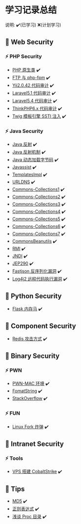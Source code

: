 # 学习记录总结

说明: ✔️(已学习) ❌(计划学习)

## 🌱 Web Security

### ⚡ PHP Security
 - [PHP 原生类](https://github.com/H3rmesk1t/Learning_summary/blob/main/WebSec/PHP%E5%8E%9F%E7%94%9F%E7%B1%BB.md) ✔️
 - [FTP 与 php-fpm](https://github.com/H3rmesk1t/Learning_summary/blob/main/WebSec/FTP%E4%B8%8Ephp-fpm.md) ✔️
 - [Yii2.0.42 代码审计](https://github.com/H3rmesk1t/Learning_summary/blob/main/WebSec/Yii2.0.42%20%E4%BB%A3%E7%A0%81%E5%AE%A1%E8%AE%A1.md) ✔️
 - [Laravel5.1 代码审计](https://github.com/H3rmesk1t/Learning_summary/blob/main/WebSec/Laravel5.1%20%E4%BB%A3%E7%A0%81%E5%AE%A1%E8%AE%A1.md) ✔️
 - [Laravel5.4 代码审计](https://github.com/H3rmesk1t/Learning_summary/blob/main/WebSec/Laravel5.4%20%E5%8F%8D%E5%BA%8F%E5%88%97%E5%8C%96%E4%BB%A3%E7%A0%81%E5%AE%A1%E8%AE%A1.md) ✔️
 - [ThinkPHP6.x 代码审计](https://github.com/H3rmesk1t/Learning_summary/blob/main/WebSec/ThinkPHP6.x%20%E4%BB%A3%E7%A0%81%E5%AE%A1%E8%AE%A1.md) ✔️
 - [Twig 模板引擎 SSTI 注入](https://github.com/H3rmesk1t/Learning_summary/blob/main/WebSec/Twig%20%E6%A8%A1%E6%9D%BF%E5%BC%95%E6%93%8E%20SSTI%20%E6%B3%A8%E5%85%A5.md) ✔️

### ⚡ Java Security
 - [Java 反射](https://github.com/H3rmesk1t/Learning_summary/blob/main/WebSec/Java%E5%AE%89%E5%85%A8%E5%AD%A6%E4%B9%A0-%E5%8F%8D%E5%B0%84.md) ✔️
 - [Java 反射机制](https://github.com/H3rmesk1t/Learning_summary/blob/main/WebSec/Java%E5%8F%8D%E5%B0%84%E6%9C%BA%E5%88%B6.md) ✔️
 - [Java 动态加载字节码](https://github.com/H3rmesk1t/Learning_summary/blob/main/WebSec/Java%E5%8A%A8%E6%80%81%E5%8A%A0%E8%BD%BD%E5%AD%97%E8%8A%82%E7%A0%81.md) ✔️
 - [Javassist](https://github.com/H3rmesk1t/Learning_summary/blob/main/WebSec/Javassist%E5%AD%A6%E4%B9%A0.md) ✔️
 - [TemplatesImpl](https://github.com/H3rmesk1t/Learning_summary/blob/main/WebSec/TemplatesImpl%E5%AD%A6%E4%B9%A0.md) ✔️
 - [URLDNS](https://github.com/H3rmesk1t/Learning_summary/blob/main/WebSec/Java%E5%AE%89%E5%85%A8%E5%AD%A6%E4%B9%A0-%20URLDNS%E9%93%BE.md) ✔️
 - [Commons-Collections1](https://github.com/H3rmesk1t/Learning_summary/blob/main/WebSec/Java%E5%AE%89%E5%85%A8%E5%AD%A6%E4%B9%A0-Commons-Collections1%E9%93%BE.md) ✔️
 - [Commons-Collections2](https://github.com/H3rmesk1t/Learning_summary/blob/main/WebSec/Java%E5%AE%89%E5%85%A8%E5%AD%A6%E4%B9%A0-Commons-Collections2%E9%93%BE.md) ✔️
 - [Commons-Collections3](https://github.com/H3rmesk1t/Learning_summary/blob/main/WebSec/Java%E5%AE%89%E5%85%A8%E5%AD%A6%E4%B9%A0-Commons-Collections3%E9%93%BE.md) ✔️
 - [Commons-Collections4](https://github.com/H3rmesk1t/Learning_summary/blob/main/WebSec/Java%E5%AE%89%E5%85%A8%E5%AD%A6%E4%B9%A0-Commons-Collections4%E9%93%BE.md) ✔️
 - [Commons-Collections5](https://github.com/H3rmesk1t/Learning_summary/blob/main/WebSec/Java%E5%AE%89%E5%85%A8%E5%AD%A6%E4%B9%A0-Commons-Collections5%E9%93%BE.md) ✔️
 - [Commons-Collections6](https://github.com/H3rmesk1t/Learning_summary/blob/main/WebSec/Java%E5%AE%89%E5%85%A8%E5%AD%A6%E4%B9%A0-Commons-Collections6%E9%93%BE.md) ✔️
 - [Commons-Collections7](https://github.com/H3rmesk1t/Learning_summary/blob/main/WebSec/Java%E5%AE%89%E5%85%A8%E5%AD%A6%E4%B9%A0-Commons-Collections7%E9%93%BE.md) ✔️
 - [CommonsBeanutils](https://github.com/H3rmesk1t/Learning_summary/blob/main/WebSec/Java%E5%AE%89%E5%85%A8%E5%AD%A6%E4%B9%A0%E2%80%94CommonsBeanutils%E9%93%BE.md) ✔️
 - [RMI](https://github.com/H3rmesk1t/Learning_summary/blob/main/WebSec/Java%E5%AE%89%E5%85%A8%E5%AD%A6%E4%B9%A0-RMI%E5%AD%A6%E4%B9%A0.md) ✔️
 - [JNDI](https://github.com/H3rmesk1t/Learning_summary/blob/main/WebSec/Java%E5%AE%89%E5%85%A8%E5%AD%A6%E4%B9%A0-JNDI%E6%B3%A8%E5%85%A5.md) ✔️
 - [JEP290](https://github.com/H3rmesk1t/Learning_summary/blob/main/WebSec/Java%E5%AE%89%E5%85%A8%E5%AD%A6%E4%B9%A0-JEP290.md) ✔️
 - [Fastjson 反序列化漏洞](https://github.com/H3rmesk1t/Learning_summary/blob/main/WebSec/Java%E5%AE%89%E5%85%A8%E5%AD%A6%E4%B9%A0%E2%80%94fastjson.md) ✔️
 - [Log4j2 远程代码执行漏洞](https://github.com/H3rmesk1t/Learning_summary/blob/main/WebSec/Java%E5%AE%89%E5%85%A8%E5%AD%A6%E4%B9%A0%E2%80%94Log4j2%E8%BF%9C%E7%A8%8B%E4%BB%A3%E7%A0%81%E6%89%A7%E8%A1%8C%E6%BC%8F%E6%B4%9E.md) ✔️


## 🌱 Python Security
 - [Flask 内存马](https://github.com/H3rmesk1t/Learning_summary/blob/main/WebSec/Python%20Flask%20%E5%86%85%E5%AD%98%E9%A9%AC.md) ✔️


## 🌱 Component Security
 - [Redis 攻击方式](https://github.com/H3rmesk1t/Learning_summary/blob/main/WebSec/Redis%20%E6%94%BB%E5%87%BB%E6%96%B9%E5%BC%8F.md) ✔️


## 🌱 Binary Security
### ⚡ PWN
 - [PWN-MAC 环境](https://github.com/H3rmesk1t/Learning_summary/blob/main/BinarySec/Pwn%20Knowledge%20Learning/PWN%E7%8E%AF%E5%A2%83-Mac.md) ✔️
 - [FomatString](https://github.com/H3rmesk1t/Learning_summary/blob/main/BinarySec/Pwn%20Knowledge%20Learning/FomatString.md) ✔️
 - [StackOverflow](https://github.com/H3rmesk1t/Learning_summary/blob/main/BinarySec/Pwn%20Knowledge%20Learning/StackOverflow.md) ✔️

### ⚡ FUN
 - [Linux Fork 炸弹](https://github.com/H3rmesk1t/Learning_summary/blob/main/BinarySec/Others/Linux%20Fork%20%E7%82%B8%E5%BC%B9.md) ✔️


## 🌱 Intranet Security
### ⚡ Tools
 - [VPS 搭建 CobaltStrike](https://github.com/H3rmesk1t/Learning_summary/blob/main/IntranetSec/VPS%E6%90%AD%E5%BB%BACobaltStrike.md) ✔️

## 🌱 Tips
 - [MD5](https://github.com/H3rmesk1t/Learning_summary/blob/main/WebSec/MD5%E9%A2%98%E7%9B%AE%E8%80%83%E7%82%B9.md) ✔️
 - [正则表达式](https://github.com/H3rmesk1t/Learning_summary/blob/main/WebSec/%E6%AD%A3%E5%88%99%E8%A1%A8%E8%BE%BE%E5%BC%8F.md) ✔️
 - [浅谈 Proc 目录](https://github.com/H3rmesk1t/Learning_summary/blob/main/WebSec/%E6%B5%85%E8%B0%88Proc%E7%9B%AE%E5%BD%95.md) ✔️